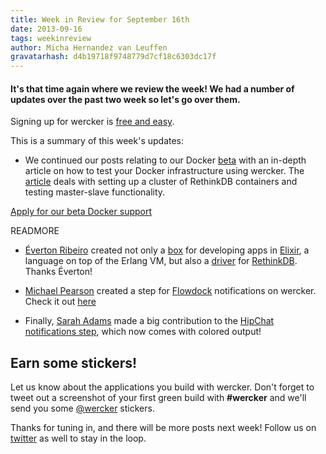 ```yaml
---
title: Week in Review for September 16th
date: 2013-09-16
tags: weekinreview
author: Micha Hernandez van Leuffen
gravatarhash: d4b19718f9748779d7cf18c6303dc17f
---
```


<h4 class="subheader">
It's that time again where we review the week! We had a number of updates over the past two week so let's go over them.
</h4>

Signing up for wercker is [free and easy](https://app.wercker.com/users/new/).

This is a summary of this week's updates:

* We continued our posts relating to our Docker [beta](http://wercker.com/docker) with an in-depth article on how to test your Docker infrastructure using wercker. The [article](http://blog.wercker.com/2013/09/10/Building-and-testing-a-cluster-of-RethinkDB-Docker-containers.html) deals with setting up a cluster of RethinkDB containers and testing master-slave functionality.

<div class="text-center">
<a href="http://wercker.com/docker/index.html#form" class="button radius secondary">Apply for our beta Docker support</a>
</div>

READMORE

* [Éverton Ribeiro](https://app.wercker.com/#nuxlli) created not only a [box](https://app.wercker.com/#applications/523343d3341102d868008e5f) for developing apps in [Elixir](http://elixir-lang.org/), a language on top of the Erlang VM, but also a [driver](https://app.wercker.com/#applications/5234d26adfe78bb24c00038f) for [RethinkDB](http://rethinkdb.com). Thanks Éverton!

* [Michael Pearson](mipearson) created a step for [Flowdock](https://www.flowdock.com/) notifications on wercker. Check it out [here](https://app.wercker.com/#applications/5232a884341102d86800611b/tab/details)

* Finally, [Sarah Adams](https://app.wercker.com/#adams-sarah) made a big contribution to the [HipChat notifications step](https://app.wercker.com/#applications/51f26c380771b3526e000c1c/tab/details), which now comes with colored output!

## Earn some stickers!

Let us know about the applications you build with wercker. Don't forget to tweet out a screenshot of your first green build with **#wercker** and we'll send you some [@wercker](http://twitter.com/wercker) stickers.

Thanks for tuning in, and there will be more posts next week! Follow us on [twitter](http://twitter.com/wercker) as well to stay in the loop.